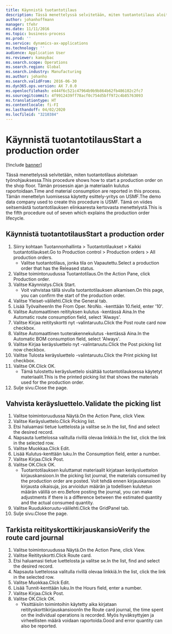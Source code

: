 ```yaml
---
title: Käynnistä tuotantotilaus
description: Tässä menettelyssä selvitetään, miten tuotantotilaus aloitetaan työnohjauksessa.
author: johanhoffmann
manager: tfehr
ms.date: 11/11/2016
ms.topic: business-process
ms.prod: ''
ms.service: dynamics-ax-applications
ms.technology: ''
audience: Application User
ms.reviewer: kamaybac
ms.search.scope: Operations
ms.search.region: Global
ms.search.industry: Manufacturing
ms.author: johanho
ms.search.validFrom: 2016-06-30
ms.dyn365.ops.version: AX 7.0.0
ms.openlocfilehash: e444f6c521c47964b9b9b864b62fb486102c2fc7
ms.sourcegitcommit: 4f9912439ff78acf0c754d5bff972c4b85763093
ms.translationtype: HT
ms.contentlocale: fi-FI
ms.lasthandoff: 04/02/2020
ms.locfileid: "3210384"
---
```

# <a name="start-a-production-order"></a><span data-ttu-id="73df7-103">Käynnistä tuotantotilaus</span><span class="sxs-lookup"><span data-stu-id="73df7-103">Start a production order</span></span>

[!include [banner](../../includes/banner.md)]

<span data-ttu-id="73df7-104">Tässä menettelyssä selvitetään, miten tuotantotilaus aloitetaan työnohjauksessa.</span><span class="sxs-lookup"><span data-stu-id="73df7-104">This procedure shows how to start a production order on the shop floor.</span></span> <span data-ttu-id="73df7-105">Tämän prosessin ajan ja materiaalin kulutus raportoidaan.</span><span class="sxs-lookup"><span data-stu-id="73df7-105">Time and material consumption are reported in this process.</span></span> <span data-ttu-id="73df7-106">Tämän menettelyn luomisessa käytetty esittely-yritys on USMF.</span><span class="sxs-lookup"><span data-stu-id="73df7-106">The demo data company used to create this procedure is USMF.</span></span> <span data-ttu-id="73df7-107">Tämä on viides seitsemästä tuotantotilauksen elinkaaresta kertovasta menettelystä.</span><span class="sxs-lookup"><span data-stu-id="73df7-107">This is the fifth procedure out of seven which explains the production order lifecycle.</span></span>


## <a name="start-a-production-order"></a><span data-ttu-id="73df7-108">Käynnistä tuotantotilaus</span><span class="sxs-lookup"><span data-stu-id="73df7-108">Start a production order</span></span>
1. <span data-ttu-id="73df7-109">Siirry kohtaan Tuotannonhallinta > Tuotantotilaukset > Kaikki tuotantotilaukset.</span><span class="sxs-lookup"><span data-stu-id="73df7-109">Go to Production control > Production orders > All production orders.</span></span>
    * <span data-ttu-id="73df7-110">Valitse tuotantotilaus, jonka tila on Vapautettu.</span><span class="sxs-lookup"><span data-stu-id="73df7-110">Select a production order that has the Released status.</span></span>  
2. <span data-ttu-id="73df7-111">Valitse toimintoruudussa Tuotantotilaus.</span><span class="sxs-lookup"><span data-stu-id="73df7-111">On the Action Pane, click Production order.</span></span>
3. <span data-ttu-id="73df7-112">Valitse Käynnistys.</span><span class="sxs-lookup"><span data-stu-id="73df7-112">Click Start.</span></span>
    * <span data-ttu-id="73df7-113">Voit vahvistaa tällä sivulla tuotantotilauksen alkamisen.</span><span class="sxs-lookup"><span data-stu-id="73df7-113">On this page, you can confirm the start of the production order.</span></span>  
4. <span data-ttu-id="73df7-114">Valitse Yleiset-välilehti.</span><span class="sxs-lookup"><span data-stu-id="73df7-114">Click the General tab.</span></span>
5. <span data-ttu-id="73df7-115">Lisää Työvaiheen</span><span class="sxs-lookup"><span data-stu-id="73df7-115">In the From Oper.</span></span> <span data-ttu-id="73df7-116">Nro</span><span class="sxs-lookup"><span data-stu-id="73df7-116">No.</span></span> <span data-ttu-id="73df7-117">-kenttään 10.</span><span class="sxs-lookup"><span data-stu-id="73df7-117">field, enter '10'.</span></span>
6. <span data-ttu-id="73df7-118">Valitse Automaattinen reitityksen kulutus -kentässä Aina.</span><span class="sxs-lookup"><span data-stu-id="73df7-118">In the Automatic route consumption field, select 'Always'.</span></span>
7. <span data-ttu-id="73df7-119">Valitse Kirjaa reitityskortti nyt -valintaruutu.</span><span class="sxs-lookup"><span data-stu-id="73df7-119">Click the Post route card now checkbox.</span></span>
8. <span data-ttu-id="73df7-120">Valitse Automaattinen tuoterakennekulutus -kentässä Aina.</span><span class="sxs-lookup"><span data-stu-id="73df7-120">In the Automatic BOM consumption field, select 'Always'.</span></span>
9. <span data-ttu-id="73df7-121">Valitse Kirjaa keräysluettelo nyt -valintaruutu.</span><span class="sxs-lookup"><span data-stu-id="73df7-121">Click the Post picking list now checkbox.</span></span>
10. <span data-ttu-id="73df7-122">Valitse Tulosta keräysluettelo -valintaruutu.</span><span class="sxs-lookup"><span data-stu-id="73df7-122">Click the Print picking list checkbox.</span></span>
11. <span data-ttu-id="73df7-123">Valitse OK.</span><span class="sxs-lookup"><span data-stu-id="73df7-123">Click OK.</span></span>
    * <span data-ttu-id="73df7-124">Tämä tulostettu keräysluettelo sisältää tuotantotilauksessa käytetyt materiaalit.</span><span class="sxs-lookup"><span data-stu-id="73df7-124">This is the printed picking list that shows the materials used for the production order.</span></span>  
12. <span data-ttu-id="73df7-125">Sulje sivu.</span><span class="sxs-lookup"><span data-stu-id="73df7-125">Close the page.</span></span>

## <a name="validate-the-picking-list"></a><span data-ttu-id="73df7-126">Vahvista keräysluettelo.</span><span class="sxs-lookup"><span data-stu-id="73df7-126">Validate the picking list</span></span>
1. <span data-ttu-id="73df7-127">Valitse toimintoruudussa Näytä.</span><span class="sxs-lookup"><span data-stu-id="73df7-127">On the Action Pane, click View.</span></span>
2. <span data-ttu-id="73df7-128">Valitse Keräysluettelo.</span><span class="sxs-lookup"><span data-stu-id="73df7-128">Click Picking list.</span></span>
3. <span data-ttu-id="73df7-129">Etsi haluamasi tietue luettelosta ja valitse se.</span><span class="sxs-lookup"><span data-stu-id="73df7-129">In the list, find and select the desired record.</span></span>
4. <span data-ttu-id="73df7-130">Napsauta luettelossa valitulla rivillä olevaa linkkiä.</span><span class="sxs-lookup"><span data-stu-id="73df7-130">In the list, click the link in the selected row.</span></span>
5. <span data-ttu-id="73df7-131">Valitse Muokkaa.</span><span class="sxs-lookup"><span data-stu-id="73df7-131">Click Edit.</span></span>
6. <span data-ttu-id="73df7-132">Lisää Kulutus-kenttään luku.</span><span class="sxs-lookup"><span data-stu-id="73df7-132">In the Consumption field, enter a number.</span></span>
7. <span data-ttu-id="73df7-133">Valitse Kirjaa.</span><span class="sxs-lookup"><span data-stu-id="73df7-133">Click Post.</span></span>
8. <span data-ttu-id="73df7-134">Valitse OK.</span><span class="sxs-lookup"><span data-stu-id="73df7-134">Click OK.</span></span>
    * <span data-ttu-id="73df7-135">Tuotantotilauksen kuluttamat materiaalit kirjataan keräysluettelon kirjauskansioon.</span><span class="sxs-lookup"><span data-stu-id="73df7-135">In the picking list journal, the materials consumed by the production order are posted.</span></span> <span data-ttu-id="73df7-136">Voit tehdä ennen kirjauskansioon kirjausta oikaisuja, jos arvioidun määrän ja todellisen kulutetun määrän välillä on ero.</span><span class="sxs-lookup"><span data-stu-id="73df7-136">Before posting the journal, you can make adjustments if there is a difference between the estimated quantity and the actual consumed quantity.</span></span>  
9. <span data-ttu-id="73df7-137">Valitse Ruudukkoruutu-välilehti.</span><span class="sxs-lookup"><span data-stu-id="73df7-137">Click the GridPanel tab.</span></span>
10. <span data-ttu-id="73df7-138">Sulje sivu.</span><span class="sxs-lookup"><span data-stu-id="73df7-138">Close the page.</span></span>

## <a name="verify-the-route-card-journal"></a><span data-ttu-id="73df7-139">Tarkista reitityskorttikirjauskansio</span><span class="sxs-lookup"><span data-stu-id="73df7-139">Verify the route card journal</span></span>
1. <span data-ttu-id="73df7-140">Valitse toimintoruudussa Näytä.</span><span class="sxs-lookup"><span data-stu-id="73df7-140">On the Action Pane, click View.</span></span>
2. <span data-ttu-id="73df7-141">Valitse Reitityskortti.</span><span class="sxs-lookup"><span data-stu-id="73df7-141">Click Route card.</span></span>
3. <span data-ttu-id="73df7-142">Etsi haluamasi tietue luettelosta ja valitse se.</span><span class="sxs-lookup"><span data-stu-id="73df7-142">In the list, find and select the desired record.</span></span>
4. <span data-ttu-id="73df7-143">Napsauta luettelossa valitulla rivillä olevaa linkkiä.</span><span class="sxs-lookup"><span data-stu-id="73df7-143">In the list, click the link in the selected row.</span></span>
5. <span data-ttu-id="73df7-144">Valitse Muokkaa.</span><span class="sxs-lookup"><span data-stu-id="73df7-144">Click Edit.</span></span>
6. <span data-ttu-id="73df7-145">Lisää Tunnit-kenttään luku.</span><span class="sxs-lookup"><span data-stu-id="73df7-145">In the Hours field, enter a number.</span></span>
7. <span data-ttu-id="73df7-146">Valitse Kirjaa.</span><span class="sxs-lookup"><span data-stu-id="73df7-146">Click Post.</span></span>
8. <span data-ttu-id="73df7-147">Valitse OK.</span><span class="sxs-lookup"><span data-stu-id="73df7-147">Click OK.</span></span>
    * <span data-ttu-id="73df7-148">Yksittäisiin toimintoihin käytetty aika kirjataan reitityskorttikirjauskansioon</span><span class="sxs-lookup"><span data-stu-id="73df7-148">In the Route card journal, the time spent on the individual operations is recorded.</span></span> <span data-ttu-id="73df7-149">Myös hyväksyttyjen ja virheellisten määrä voidaan raportoida.</span><span class="sxs-lookup"><span data-stu-id="73df7-149">Good and error quantity can also be reported.</span></span>  
